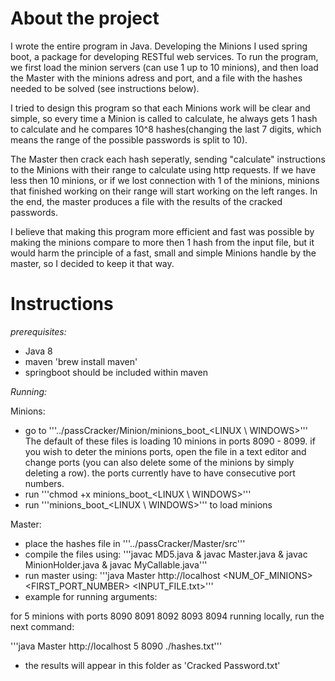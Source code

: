 # About the project

I wrote the entire program in Java. Developing the Minions I used spring boot, a package for developing RESTful web services. To run the program, we first load the minion servers (can use 1 up to 10 minions), and then load the Master with the minions adress and port, and a file with the hashes needed to be solved (see instructions below).

I tried to design this program so that each Minions work will be clear and simple, so every time a Minion is called to calculate, he always gets 1 hash to calculate and he compares 10^8 hashes(changing the last 7 digits, which means the range of the possible passwords is split to 10).

The Master then crack each hash seperatly, sending "calculate" instructions to the Minions with their range to calculate using http requests. If we have less then 10 minions, or if we lost connection with 1 of the minions, minions that finished working on their range will start working on the left ranges.
In the end, the master produces a file with the results of the cracked passwords.

I believe that making this program more efficient and fast was possible by making the minions compare to more then 1 hash from the input file, but it would harm the principle of a fast, small and simple Minions handle by the master, so I decided to keep it that way.


# Instructions

*prerequisites:*
- Java 8
- maven 'brew install maven'
- springboot should be included within maven


*Running:*

Minions:
- go to  '''../passCracker/Minion/minions_boot_<LINUX \ WINDOWS>'''   The default of these files is loading 10 minions in ports 8090 - 8099. if you wish to deter the minions ports, open the file in a text editor and change ports (you can also delete some of the minions by simply deleting a row). the ports currently have to have consecutive port numbers.  
- run '''chmod +x minions_boot_<LINUX \ WINDOWS>''' 
- run '''minions_boot_<LINUX \ WINDOWS>''' to load minions

Master:
- place the hashes file in '''../passCracker/Master/src'''
- compile the files using: '''javac MD5.java & javac Master.java & javac MinionHolder.java & javac MyCallable.java'''
- run master using: '''java Master http://localhost <NUM_OF_MINIONS> <FIRST_PORT_NUMBER> <INPUT_FILE.txt>'''
- example for running arguments:
	
for 5 minions with ports 8090 8091 8092 8093 8094 running locally, run the next command:

'''java Master http://localhost 5 8090 ./hashes.txt'''

- the results will appear in this folder as 'Cracked Password.txt'



